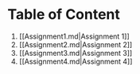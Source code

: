 # Table of Content
1. [[Assignment1.md|Assignment 1]]
2. [[Assignment2.md|Assignment 2]]
3. [[Assignment3.md|Assignment 3]]
4. [[Assignment4.md|Assignment 4]]
